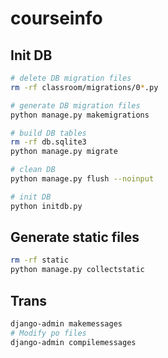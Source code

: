 # courseinfo

## Init DB

```bash
# delete DB migration files
rm -rf classroom/migrations/0*.py

# generate DB migration files
python manage.py makemigrations

# build DB tables
rm -rf db.sqlite3
python manage.py migrate

# clean DB
python manage.py flush --noinput

# init DB
python initdb.py

```

## Generate static files

```bash
rm -rf static
python manage.py collectstatic
```

## Trans

```bash
django-admin makemessages
# Modify po files
django-admin compilemessages
```

